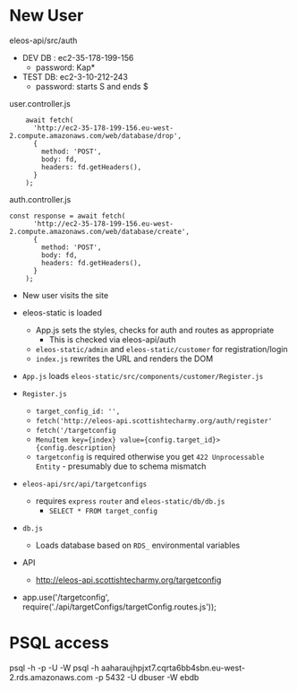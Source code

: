 
# New User

eleos-api/src/auth

* DEV DB : ec2-35-178-199-156
  - password: Kap* 
* TEST DB: ec2-3-10-212-243
  - password: starts S and ends $ 


user.controller.js
```
    await fetch(
      'http://ec2-35-178-199-156.eu-west-2.compute.amazonaws.com/web/database/drop',
      {
        method: 'POST',
        body: fd,
        headers: fd.getHeaders(),
      }
    );
```

auth.controller.js
```
const response = await fetch(
      'http://ec2-35-178-199-156.eu-west-2.compute.amazonaws.com/web/database/create',
      {
        method: 'POST',
        body: fd,
        headers: fd.getHeaders(),
      }
    );
```

- New user visits the site
- eleos-static is loaded
  - App.js sets the styles, checks for auth and routes as appropriate
    - This is checked via eleos-api/auth
  - `eleos-static/admin` and `eleos-static/customer` for registration/login
  - `index.js` rewrites the URL and renders the DOM

- `App.js` loads `eleos-static/src/components/customer/Register.js`

- `Register.js`
  - `target_config_id: '',`
  - `fetch('http://eleos-api.scottishtecharmy.org/auth/register'`
  - `fetch('/targetconfig`
  - `MenuItem key={index} value={config.target_id}> {config.description}`
  - `targetconfig` is required otherwise you get `422 Unprocessable Entity` - presumably due to schema mismatch

- `eleos-api/src/api/targetconfigs`
  - requires `express` `router` and `eleos-static/db/db.js`
    - `SELECT * FROM target_config`
  
- `db.js`
  - Loads database based on `RDS_` environmental variables

- API
  - http://eleos-api.scottishtecharmy.org/targetconfig
- app.use('/targetconfig', require('./api/targetConfigs/targetConfig.routes.js'));




# PSQL access
psql -h <host> -p <port> -U <username> -W <password> <database>
psql -h aaharaujhpjxt7.cqrta6bb4sbn.eu-west-2.rds.amazonaws.com -p 5432 -U dbuser -W <password> ebdb
